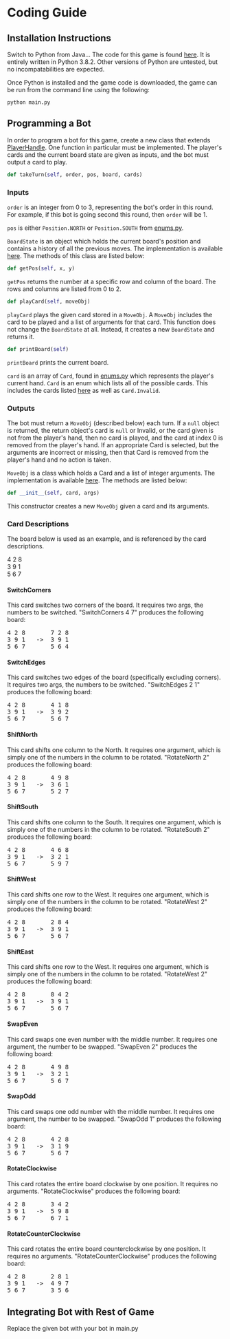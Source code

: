 # Coding Guide #

## Installation Instructions ##

Switch to Python from Java...
The code for this game is found [here](https://github.tamu.edu/dpuckett98/MatrixGame/Python). It is entirely written in Python 3.8.2.  Other versions of Python are untested, but no incompatabilities are expected.

Once Python is installed and the game code is downloaded, the game can be run from the command line using the following:

```
python main.py
```

## Programming a Bot ##

In order to program a bot for this game, create a new class that extends [PlayerHandle](https://github.tamu.edu/dpuckett98/MatrixGame/blob/master/Python/playerHandle.py). One function in particular must be implemented. The player's cards and the current board state are given as inputs, and the bot must output a card to play.

```python
def takeTurn(self, order, pos, board, cards)
```

### Inputs ###

`order` is an integer from 0 to 3, representing the bot's order in this round. For example, if this bot is going second this round, then `order` will be 1.

`pos` is either `Position.NORTH` or `Position.SOUTH` from [enums.py](https://github.tamu.edu/dpuckett98/MatrixGame/blob/master/Python/enums.py).

`BoardState` is an object which holds the current board's position and contains a history of all the previous moves. The implementation is available [here](https://github.tamu.edu/dpuckett98/MatrixGame/blob/master/Python/boardState.py). The methods of this class are listed below:

```python
def getPos(self, x, y)
```
`getPos` returns the number at a specific row and column of the board. The rows and columns are listed from 0 to 2.

```python
def playCard(self, moveObj)
```
`playCard` plays the given card stored in a `MoveObj`. A `MoveObj` includes the card to be played and a list of arguments for that card. This function does not change the `BoardState` at all. Instead, it creates a new `BoardState` and returns it.

```python
def printBoard(self)
```
`printBoard` prints the current board.

`card` is an array of `Card`, found in [enums.py](https://github.tamu.edu/dpuckett98/MatrixGame/blob/master/Python/enums.py) which represents the player's current hand.
`Card` is an enum which lists all of the possible cards. This includes the cards listed [here](#card-descriptions) as well as `Card.Invalid`.

### Outputs ###

The bot must return a `MoveObj` (described below) each turn. If a `null` object is returned, the return object's card is `null` or Invalid, or the card given is not from the player's hand, then no card is played, and the card at index 0 is removed from the player's hand. If an appropriate Card is selected, but the arguments are incorrect or missing, then that Card is removed from the player's hand and no action is taken.

`MoveObj` is a class which holds a Card and a list of integer arguments. The implementation is available [here](https://github.tamu.edu/dpuckett98/MatrixGame/blob/master/Python/moveObj.py). The methods are listed below:

```python
def __init__(self, card, args)
```
This constructor creates a new `MoveObj` given a card and its arguments.

### Card Descriptions ###

The board below is used as an example, and is referenced by the card descriptions.

4 2 8  
3 9 1  
5 6 7  

#### SwitchCorners ####

This card switches two corners of the board. It requires two args, the numbers to be switched. "SwitchCorners 4 7" produces the following board:  
<pre>
4 2 8		7 2 8
3 9 1	->	3 9 1
5 6 7		5 6 4
</pre>  

#### SwitchEdges ####

This card switches two edges of the board (specifically excluding corners). It requires two args, the numbers to be switched. "SwitchEdges 2 1" produces the following board:  
<pre>
4 2 8		4 1 8
3 9 1	->	3 9 2
5 6 7		5 6 7
</pre>  

#### ShiftNorth ####

This card shifts one column to the North. It requires one argument, which is simply one of the numbers in the column to be rotated.  "RotateNorth 2" produces the following board:  
<pre>
4 2 8		4 9 8
3 9 1	->	3 6 1
5 6 7		5 2 7
</pre>  

#### ShiftSouth ####

This card shifts one column to the South. It requires one argument, which is simply one of the numbers in the column to be rotated.  "RotateSouth 2" produces the following board:  
<pre>
4 2 8		4 6 8
3 9 1	->	3 2 1
5 6 7		5 9 7
</pre>  

#### ShiftWest ####

This card shifts one row to the West. It requires one argument, which is simply one of the numbers in the column to be rotated.  "RotateWest 2" produces the following board:  
<pre>
4 2 8		2 8 4
3 9 1	->	3 9 1
5 6 7		5 6 7
</pre>  

#### ShiftEast ####

This card shifts one row to the West. It requires one argument, which is simply one of the numbers in the column to be rotated.  "RotateWest 2" produces the following board:  
<pre>
4 2 8		8 4 2
3 9 1	->	3 9 1
5 6 7		5 6 7
</pre>  

#### SwapEven ####

This card swaps one even number with the middle number. It requires one argument, the number to be swapped.  "SwapEven 2" produces the following board:  
<pre>
4 2 8		4 9 8
3 9 1	->	3 2 1
5 6 7		5 6 7
</pre>  

#### SwapOdd ####

This card swaps one odd number with the middle number. It requires one argument, the number to be swapped.  "SwapOdd 1" produces the following board:  
<pre>
4 2 8		4 2 8
3 9 1	->	3 1 9
5 6 7		5 6 7
</pre>  

#### RotateClockwise ####

This card rotates the entire board clockwise by one position. It requires no arguments.  "RotateClockwise" produces the following board:  
<pre>
4 2 8		3 4 2
3 9 1	->	5 9 8
5 6 7		6 7 1
</pre>  

#### RotateCounterClockwise ####

This card rotates the entire board counterclockwise by one position. It requires no arguments.  "RotateCounterClockwise" produces the following board:  
<pre>
4 2 8		2 8 1
3 9 1	->	4 9 7
5 6 7		3 5 6
</pre>  

## Integrating Bot with Rest of Game ##

Replace the given bot with your bot in main.py
